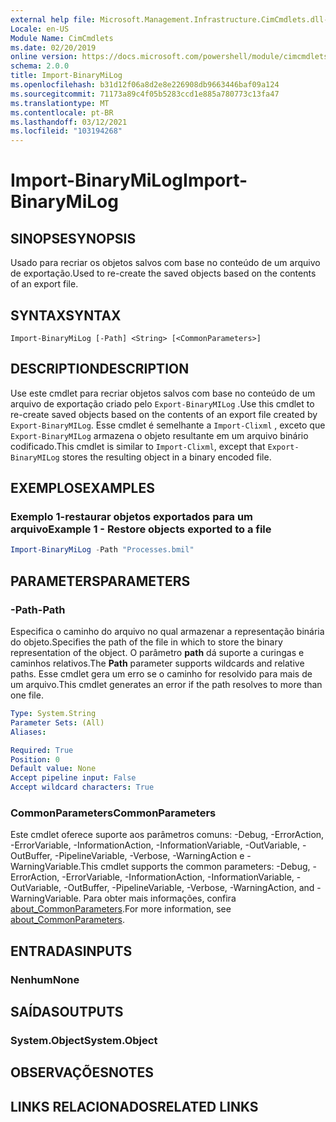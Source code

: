 ```yaml
---
external help file: Microsoft.Management.Infrastructure.CimCmdlets.dll-Help.xml
Locale: en-US
Module Name: CimCmdlets
ms.date: 02/20/2019
online version: https://docs.microsoft.com/powershell/module/cimcmdlets/import-binarymilog?view=powershell-5.1&WT.mc_id=ps-gethelp
schema: 2.0.0
title: Import-BinaryMiLog
ms.openlocfilehash: b31d12f06a8d2e8e226908db9663446baf09a124
ms.sourcegitcommit: 71173a89c4f05b5283ccd1e885a780773c13fa47
ms.translationtype: MT
ms.contentlocale: pt-BR
ms.lasthandoff: 03/12/2021
ms.locfileid: "103194268"
---
```

# <span data-ttu-id="5e426-102">Import-BinaryMiLog</span><span class="sxs-lookup"><span data-stu-id="5e426-102">Import-BinaryMiLog</span></span>

## <span data-ttu-id="5e426-103">SINOPSE</span><span class="sxs-lookup"><span data-stu-id="5e426-103">SYNOPSIS</span></span>
<span data-ttu-id="5e426-104">Usado para recriar os objetos salvos com base no conteúdo de um arquivo de exportação.</span><span class="sxs-lookup"><span data-stu-id="5e426-104">Used to re-create the saved objects based on the contents of an export file.</span></span>

## <span data-ttu-id="5e426-105">SYNTAX</span><span class="sxs-lookup"><span data-stu-id="5e426-105">SYNTAX</span></span>

```
Import-BinaryMiLog [-Path] <String> [<CommonParameters>]
```

## <span data-ttu-id="5e426-106">DESCRIPTION</span><span class="sxs-lookup"><span data-stu-id="5e426-106">DESCRIPTION</span></span>

<span data-ttu-id="5e426-107">Use este cmdlet para recriar objetos salvos com base no conteúdo de um arquivo de exportação criado pelo `Export-BinaryMILog` .</span><span class="sxs-lookup"><span data-stu-id="5e426-107">Use this cmdlet to re-create saved objects based on the contents of an export file created by `Export-BinaryMILog`.</span></span> <span data-ttu-id="5e426-108">Esse cmdlet é semelhante a `Import-Clixml` , exceto que `Export-BinaryMILog` armazena o objeto resultante em um arquivo binário codificado.</span><span class="sxs-lookup"><span data-stu-id="5e426-108">This cmdlet is similar to `Import-Clixml`, except that `Export-BinaryMILog` stores the resulting object in a binary encoded file.</span></span>

## <span data-ttu-id="5e426-109">EXEMPLOS</span><span class="sxs-lookup"><span data-stu-id="5e426-109">EXAMPLES</span></span>

### <span data-ttu-id="5e426-110">Exemplo 1-restaurar objetos exportados para um arquivo</span><span class="sxs-lookup"><span data-stu-id="5e426-110">Example 1 - Restore objects exported to a file</span></span>

```powershell
Import-BinaryMiLog -Path "Processes.bmil"
```

## <span data-ttu-id="5e426-111">PARAMETERS</span><span class="sxs-lookup"><span data-stu-id="5e426-111">PARAMETERS</span></span>

### <span data-ttu-id="5e426-112">-Path</span><span class="sxs-lookup"><span data-stu-id="5e426-112">-Path</span></span>

<span data-ttu-id="5e426-113">Especifica o caminho do arquivo no qual armazenar a representação binária do objeto.</span><span class="sxs-lookup"><span data-stu-id="5e426-113">Specifies the path of the file in which to store the binary representation of the object.</span></span> <span data-ttu-id="5e426-114">O parâmetro **path** dá suporte a curingas e caminhos relativos.</span><span class="sxs-lookup"><span data-stu-id="5e426-114">The **Path** parameter supports wildcards and relative paths.</span></span> <span data-ttu-id="5e426-115">Esse cmdlet gera um erro se o caminho for resolvido para mais de um arquivo.</span><span class="sxs-lookup"><span data-stu-id="5e426-115">This cmdlet generates an error if the path resolves to more than one file.</span></span>

```yaml
Type: System.String
Parameter Sets: (All)
Aliases:

Required: True
Position: 0
Default value: None
Accept pipeline input: False
Accept wildcard characters: True
```

### <span data-ttu-id="5e426-116">CommonParameters</span><span class="sxs-lookup"><span data-stu-id="5e426-116">CommonParameters</span></span>
<span data-ttu-id="5e426-117">Este cmdlet oferece suporte aos parâmetros comuns: -Debug, -ErrorAction, -ErrorVariable, -InformationAction, -InformationVariable, -OutVariable, -OutBuffer, -PipelineVariable, -Verbose, -WarningAction e -WarningVariable.</span><span class="sxs-lookup"><span data-stu-id="5e426-117">This cmdlet supports the common parameters: -Debug, -ErrorAction, -ErrorVariable, -InformationAction, -InformationVariable, -OutVariable, -OutBuffer, -PipelineVariable, -Verbose, -WarningAction, and -WarningVariable.</span></span> <span data-ttu-id="5e426-118">Para obter mais informações, confira [about_CommonParameters](https://go.microsoft.com/fwlink/?LinkID=113216).</span><span class="sxs-lookup"><span data-stu-id="5e426-118">For more information, see [about_CommonParameters](https://go.microsoft.com/fwlink/?LinkID=113216).</span></span>

## <span data-ttu-id="5e426-119">ENTRADAS</span><span class="sxs-lookup"><span data-stu-id="5e426-119">INPUTS</span></span>

### <span data-ttu-id="5e426-120">Nenhum</span><span class="sxs-lookup"><span data-stu-id="5e426-120">None</span></span>

## <span data-ttu-id="5e426-121">SAÍDAS</span><span class="sxs-lookup"><span data-stu-id="5e426-121">OUTPUTS</span></span>

### <span data-ttu-id="5e426-122">System.Object</span><span class="sxs-lookup"><span data-stu-id="5e426-122">System.Object</span></span>

## <span data-ttu-id="5e426-123">OBSERVAÇÕES</span><span class="sxs-lookup"><span data-stu-id="5e426-123">NOTES</span></span>

## <span data-ttu-id="5e426-124">LINKS RELACIONADOS</span><span class="sxs-lookup"><span data-stu-id="5e426-124">RELATED LINKS</span></span>
